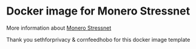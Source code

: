 # Docker image for Monero Stressnet

More information about [Monero Stressnet](https://github.com/spackle-xmr/monero/)

Thank you sethforprivacy & cornfeedhobo for this docker image template 